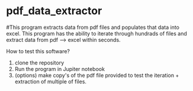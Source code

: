 # pdf_data_extractor
#This program extracts data from pdf files and populates that data into excel. This program has the ability to iterate through hundrads of files and extract data from pdf --> excel within seconds.

How to test this software?
1. clone the repository
2. Run the program in Jupiter notebook
3. (options) make copy's of the pdf file provided to test the iteration + extraction of multiple of files.
